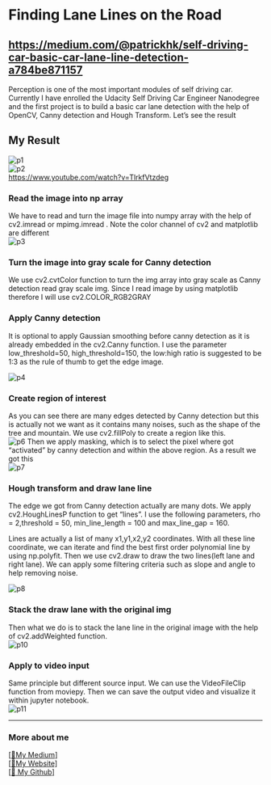 # Finding Lane Lines on the Road
## https://medium.com/@patrickhk/self-driving-car-basic-car-lane-line-detection-a784be871157

Perception is one of the most important modules of self driving car. Currently I have enrolled the Udacity Self Driving Car Engineer Nanodegree and the first project is to build a basic car lane detection with the help of OpenCV, Canny detection and Hough Transform. Let’s see the result<br/>

## My Result
![p1](https://cdn-images-1.medium.com/max/800/1*F269ksHcBaJht-u-0x23vw.png)<br/>
![p2](https://cdn-images-1.medium.com/max/800/1*A8jeg0K8G0YwmmXLY3lTJA.png)<br/>
https://www.youtube.com/watch?v=TlrkfVtzdeg<br/>

### Read the image into np array
We have to read and turn the image file into numpy array with the help of cv2.imread or mpimg.imread . Note the color channel of cv2 and matplotlib are different<br/>
![p3](https://cdn-images-1.medium.com/max/800/1*KTyo8dP9Wmz_XVmnseWt9g.png)<br/>


### Turn the image into gray scale for Canny detection
We use cv2.cvtColor function to turn the img array into gray scale as Canny detection read gray scale img. Since I read image by using matplotlib therefore I will use cv2.COLOR_RGB2GRAY<br/>

### Apply Canny detection
It is optional to apply Gaussian smoothing before canny detection as it is already embedded in the cv2.Canny function. I use the parameter low_threshold=50, high_threshold=150, the low:high ratio is suggested to be 1:3 as the rule of thumb to get the edge image.<br/>

![p4](https://cdn-images-1.medium.com/max/800/1*9w_gk0kmkn3ThRMbaQcC2g.png)

### Create region of interest
As you can see there are many edges detected by Canny detection but this is actually not we want as it contains many noises, such as the shape of the tree and mountain. We use cv2.fillPoly to create a region like this.<br/>
![p6](https://cdn-images-1.medium.com/max/800/1*yppTW0xweOIYxi5gsOaBtA.png)
Then we apply masking, which is to select the pixel where got “activated” by canny detection and within the above region. As a result we got this<br/>
![p7](https://cdn-images-1.medium.com/max/800/1*JdefwSgu68vFYUTKcKelwg.png)

### Hough transform and draw lane line
The edge we got from Canny detection actually are many dots. We apply cv2.HoughLinesP function to get “lines”. I use the following parameters, rho = 2,threshold = 50, min_line_length = 100 and max_line_gap = 160.<br/>

Lines are actually a list of many x1,y1,x2,y2 coordinates. With all these line coordinate, we can iterate and find the best first order polynomial line by using np.polyfit. Then we use cv2.draw to draw the two lines(left lane and right lane). We can apply some filtering criteria such as slope and angle to help removing noise.<br/>

![p8](https://cdn-images-1.medium.com/max/800/1*urZy5hH-ZqzQhNUZdp9AYQ.png)
### Stack the draw lane with the original img
Then what we do is to stack the lane line in the original image with the help of cv2.addWeighted function.<br/>
![p10](https://cdn-images-1.medium.com/max/800/1*AvIvQ9_cAQOql6Mq35FYBA.png)
### Apply to video input
Same principle but different source input. We can use the VideoFileClip function from moviepy. Then we can save the output video and visualize it within jupyter notebook.<br/>
![p11](https://cdn-images-1.medium.com/max/800/1*6_yvgKvXNXx_sh37YVakYA.png)

-------------------------------------------------------------------------------------------------------------------------------------
### More about me
[[:pencil:My Medium]](https://medium.com/@patrickhk)<br/>
[[:house_with_garden:My Website]](https://www.fiyeroleung.com/)<br/>
[[:space_invader:	My Github]](https://github.com/fiyero)<br/>

